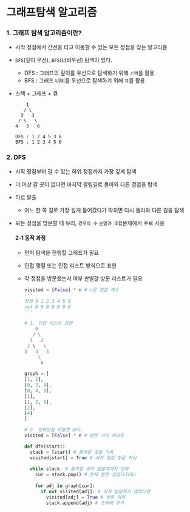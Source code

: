# 그래프탐색 알고리즘

### 1. 그래프 탐색 알고리즘이란?

- 시작 정점에서 간선을 타고 이동할 수 있는 모든 정점을 찾는 알고리즘

- `DFS`(깊이 우선), `BFS`(너비우선) 탐색이 있다.

  - DFS : 그래프의 깊이를 우선으로 탐색하기 위해 `스택`을 활용
  - BFS : 그래프 너비를 우선으로 탐색하기 위해 `큐`를 활용

- 스택 + 그래프 + 큐

  ```
      1
     / \
    2   3
   / \   \
  4   5   6
  
  DFS : 1 2 4 5 3 6
  BFS : 1 2 3 4 5 6
  ```

  

### 2. DFS

- 시작 정점부터 갈 수 있는 하위 정점까지 가장 깊게 탐색

- 더 이상 갈 곳이 없다면 마지막 갈림길로 돌아와 다른 정점을 탐색

- 미로 탈출

  - 어느 한 쪽 길로 가장 깊게 들어갔다가 막히면 다시 돌아와 다른 길을 탐색

- 모든 정점을 방문할 때 유리, `경우의 수` `순열과 조합`문제에서 주로 사용

  #### 2-1 동작 과정

  - 먼저 탐색을 진행할 그래프가 필요

  - 인접 행렬 또는 인접 리스트 방식으로 표현

  - 각 정점을 방문했는지 여부 판별할 방문 리스트가 필요

    ```python
    visited = [False] * n # n은 정점 개수
    '''
    정점 0 1 2 3 4 5 6
    vst 0 0 0 0 0 0 0
    '''
    ```

    ```python
    # 1. 인접 리스트 표현
        0
       / \
      1   2
     / \   \
    3   4   5
         \
          6
    
    graph = [
    [1, 2],
    [0, 3, 4],
    [0, 4, 5],
    [1],
    [1, 2, 6],
    [2],
    [4]
    ]
    ```

    ```python
    # 2. 반복문을 이용한 DFS
    visited = [False] * n # 방문 처리 리스트
    
    def dfs(start):
      stack = [start] # 돌아갈 곳을 기록
      visited[start] = True # 시작 정점 방문 처리
      
      while stack: # 돌아갈 곳이 없을때까지 반복
        cur = stack.pop() # 현재 방문 정점(LIFO)
        
        for adj in graph[cur]:
          if not visited[adj]: # 아직 방문하지 않았다면
            visited[adj] = True # 방문 처리
            stack.append(adj) # 스택에 추가
    ```

    